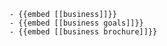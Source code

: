 	- {{embed [[business]]}}
	- {{embed [[business goals]]}}
	- {{embed [[business brochure]]}}












